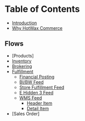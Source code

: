 # Table of Contents

* [Introduction](README.md)
* [Why HotWax Commerce](whyHotWax.md)

## Flows
* [Products]
* [Inventory](flows/inventory/README.md)
* [Brokering](flows/brokering/README.md)
* [Fulfillment](flows/fulfillment/README.MD)
  * [Financial Posting](flows/fulfillment/financialPosting.md)
  * [BI/BW Feed](flows/fulfillment/bibwFeed.md)
  * [Store Fulfillment Feed](flows/fulfillment/storeFulfilledDeltaFeed.md)
  * [E Hidden 3 Feed](flows/fulfillment/eHidden3Feed.md)
  * [WMS Feed](flows/fulfillment/wmsFeed/README.md)
    * [Header Item](flows/fulfillment/wmsFeed/headerItem.md)
    * [Detail Item](flows/fulfillment/wmsFeed/detailItem.md)
* [Sales Order]